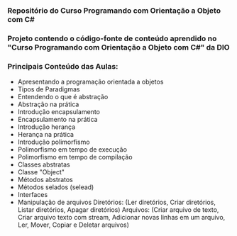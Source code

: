 ### Repositório do Curso Programando com Orientação a Objeto com C#

### Projeto contendo o código-fonte de conteúdo aprendido no "Curso Programando com Orientação a Objeto com C#" da DIO

### Principais Conteúdo das Aulas:

- Apresentando a programação orientada a objetos
- Tipos de Paradigmas
- Entendendo o que é abstração
- Abstração na prática
- Introdução encapsulamento
- Encapsulamento na prática
- Introdução herança
- Herança na prática
- Introdução polimorfismo
- Polimorfismo em tempo de execução
- Polimorfismo em tempo de compilação
- Classes abstratas
- Classe "Object"
- Métodos abstratos
- Métodos selados (selead)
- Interfaces
- Manipulação de arquivos 
  Diretórios: (Ler diretórios, Criar diretórios, Listar diretórios, Apagar diretórios)
  Arquivos: (Criar arquivo de texto, Criar arquivo texto com stream, Adicionar novas linhas em um arquivo, Ler, Mover, Copiar e Deletar arquivos)
